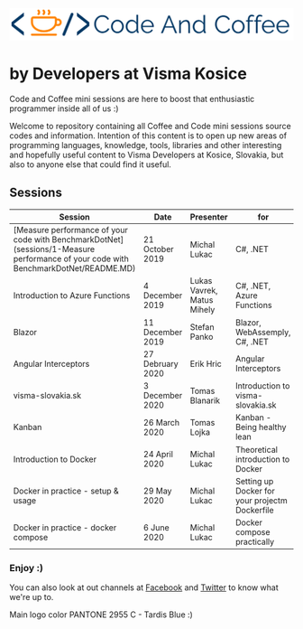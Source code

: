 ![logo.png](docs/images/logo2.png)

# by Developers at Visma Kosice

Code and Coffee mini sessions are here to boost that enthusiastic programmer inside all of us :)

Welcome to repository containing all Coffee and Code mini sessions source codes and information.
Intention of this content is to open up new areas of programming languages, knowledge, tools, libraries and other interesting and hopefully useful content to Visma Developers at Kosice, Slovakia, but also to anyone else that could find it useful.

## Sessions

| Session | Date | Presenter | for |
|--------------|----------|--------------|--------------|
| [Measure performance of your code with BenchmarkDotNet](sessions/1-Measure performance of your code with BenchmarkDotNet/README.MD) | 21 October 2019 | Michal Lukac | C#, .NET |
| Introduction to Azure Functions | 4 December 2019 | Lukas Vavrek, Matus Mihely | C#, .NET, Azure Functions 
| Blazor | 11 December 2019 | Stefan Panko | Blazor, WebAssemply, C#, .NET
| Angular Interceptors | 27 Debruary 2020 | Erik Hric | Angular Interceptors
| visma-slovakia.sk | 3 December 2020 | Tomas Blanarik | Introduction to visma-slovakia.sk
| Kanban | 26 March 2020 | Tomas Lojka | Kanban - Being healthy lean
| Introduction to Docker | 24 April 2020 | Michal Lukac | Theoretical introduction to Docker
| Docker in practice - setup & usage | 29 May 2020 | Michal Lukac | Setting up Docker for your projectm Dockerfile
| Docker in practice - docker compose | 6 June 2020 | Michal Lukac | Docker compose practically

### Enjoy :)

You can also look at out channels at [Facebook](https://www.facebook.com/pg/vismakosice/posts/) and [Twitter](https://twitter.com/VismaDevsSK) to know what we're up to.

Main logo color PANTONE 2955 C - Tardis Blue :)
